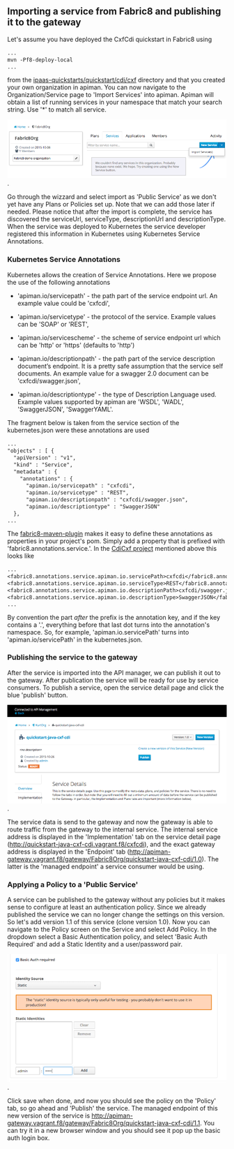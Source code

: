 ## Importing a service from Fabric8 and publishing it to the gateway

Let's assume you have deployed the CxfCdi quickstart in Fabric8 using

    ...
    mvn -Pf8-deploy-local
    ...
    
from the [ipaas-quickstarts/quickstart/cdi/cxf](https://github.com/fabric8io/ipaas-quickstarts/tree/release-v2.2.45/quickstart/cdi/cxf) directory and that you created your own organization in apiman. You can now navigate to the Organization/Service page to 'Import Services' into apiman. Apiman will obtain a list of running services in your namespace that match your search string. Use '*' to match all service. 

![service import](images/apiman-serviceimport.png).

Go through the wizzard and select import as 'Public Service' as we don't yet have any Plans or Policies set up. Note that we can add those later if needed. Please notice that after the import is complete, the service has discovered the serviceUrl, serviceType, descriptionUrl and descriptionType. When the service was deployed to Kubernetes the service developer registered this information in Kubernetes using Kubernetes Service Annotations.

### Kubernetes Service Annotations

Kubernetes allows the creation of Service Annotations. Here we propose the use of the following annotations

* 'apiman.io/servicepath' - the path part of the service endpoint url. An example value could be 'cxfcdi',

* 'apiman.io/servicetype' - the protocol of the service. Example values can be 'SOAP' or 'REST',

* 'apiman.io/servicescheme' - the scheme of service endpoint url which can be 'http' or 'https' (defaults to 'http')

* 'apiman.io/descriptionpath' - the path part of the service description document’s endpoint. It is a pretty safe assumption that the service self documents. An example value for a swagger 2.0 document can be 'cxfcdi/swagger.json',

* 'apiman.io/descriptiontype' - the type of Description Language used. Example values supported by apiman are 'WSDL', 'WADL', 'SwaggerJSON', 'SwaggerYAML'.

The fragment below is taken from the service section of the kubernetes.json were these annotations are used

    ...
    "objects" : [ {
      "apiVersion" : "v1",
      "kind" : "Service",
      "metadata" : {
        "annotations" : {
          "apiman.io/servicepath" : "cxfcdi",
          "apiman.io/servicetype" : "REST",
          "apiman.io/descriptionpath" : "cxfcdi/swagger.json",
          "apiman.io/descriptiontype" : "SwaggerJSON"
      },
    ...

The [fabric8-maven-plugin](http://fabric8.io/gitbook/mavenPlugin.html) makes it easy to define these annotations as properties in your project's pom. Simply add a property that is prefixed with 'fabric8.annotations.service.'. In the [CdiCxf project](https://github.com/fabric8io/ipaas-quickstarts/blob/v2.2.72/quickstart/cdi/cxf/pom.xml#L59-L62) mentioned above this looks like

    ...
    <fabric8.annotations.service.apiman.io.servicePath>cxfcdi</fabric8.annotations.service.apiman.io.servicePath>
    <fabric8.annotations.service.apiman.io.serviceType>REST</fabric8.annotations.service.apiman.io.serviceType>
    <fabric8.annotations.service.apiman.io.descriptionPath>cxfcdi/swagger.json</fabric8.annotations.service.apiman.io.descriptionPath>
    <fabric8.annotations.service.apiman.io.descriptionType>SwaggerJSON</fabric8.annotations.service.apiman.io.descriptionType>
    ...
    
By convention the part _after_ the prefix is the annotation key, and if the key contains a '.', everything before that last dot turns into the annotation's namespace. So, for example, 'apiman.io.servicePath' turns into 'apiman.io/servicePath' in the kubernetes.json.

### Publishing the service to the gateway

After the service is imported into the API manager, we can publish it out to the gateway. After publication the service will be ready for use by service consumers. To publish a service, open the service detail page and click the blue 'publish' button.

![service publish](images/apiman-servicepublish.png).

The service data is send to the gateway and now the gateway is able to route traffic from the gateway to the internal service. The 
internal service address is displayed in the 'Implementation' tab on the service detail page (http://quickstart-java-cxf-cdi.vagrant.f8/cxfcdi), and the exact gateway address is displayed in the 'Endpoint' tab (http://apiman-gateway.vagrant.f8/gateway/Fabric8Org/quickstart-java-cxf-cdi/1.0). The latter is the 'managed endpoint' a service consumer would be using.
 
 
### Applying a Policy to a 'Public Service'

A service can be published to the gateway without any policies but it makes sense to configure at least an authentication policy. Since we already published the service we can no longer change the settings on this version. So let's add version 1.1 of this service (clone version 1.0). Now you can navigate to the Policy screen on the Service and select Add Policy. In the dropdown select a Basic Authentication policy, and select 'Basic Auth Required' and add a Static Identity and a  user/password pair.

![service definition link](images/apiman-basicauth.png).

Click save when done, and now you should see the policy on the 'Policy' tab, so go ahead and 'Publish' the service. The managed endpoint of this new version of the service is http://apiman-gateway.vagrant.f8/gateway/Fabric8Org/quickstart-java-cxf-cdi/1.1. You can try it in a new browser window and you should see it pop up the basic auth login box.

